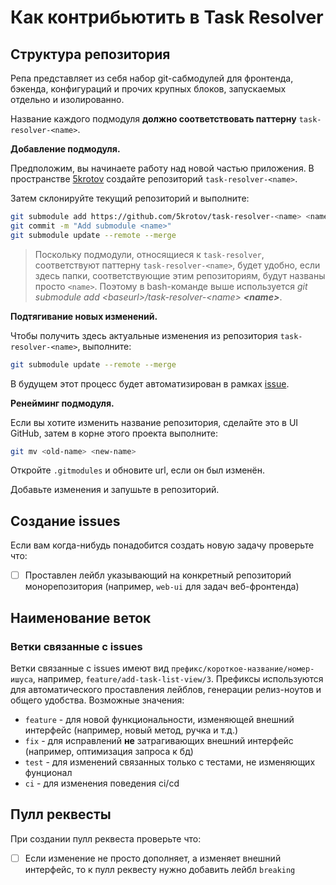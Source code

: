# Как контрибьютить в Task Resolver
## Структура репозитория

Репа представляет из себя набор git-сабмодулей для фронтенда, бэкенда,
конфигураций и прочих крупных блоков, запускаемых отдельно и изолированно.

Название каждого подмодуля **должно соответствовать паттерну**
`task-resolver-<name>`.

**Добавление подмодуля.**

Предположим, вы начинаете работу над новой частью приложения. В пространстве
[5krotov](https://github.com/5krotov) создайте репозиторий
`task-resolver-<name>`.

Затем склонируйте текущий репозиторий и выполните:

```bash
git submodule add https://github.com/5krotov/task-resolver-<name> <name>
git commit -m "Add submodule <name>"
git submodule update --remote --merge
```

> Поскольку подмодули, относящиеся к `task-resolver`, соответствуют паттерну
> `task-resolver-<name>`, будет удобно, если здесь папки, соответствующие
> этим репозиториям, будут названы просто `<name>`. Поэтому в bash-команде
> выше используется _git submodule add \<baseurl\>/task-resolver-\<name\> **\<name\>**_.

**Подтягивание новых изменений.**

Чтобы получить здесь актуальные изменения из репозитория
`task-resolver-<name>`, выполните:

```bash
git submodule update --remote --merge
```

В будущем этот процесс будет автоматизирован в рамках
[issue](https://github.com/5krotov/task-resolver/issues/9).

**Ренейминг подмодуля.**

Если вы хотите изменить название репозитория, сделайте это в UI GitHub, затем в
корне этого проекта выполните:

```bash
git mv <old-name> <new-name>
```

Откройте `.gitmodules` и обновите url, если он был изменён.

Добавьте изменения и запушьте в репозиторий.


## Создание issues
Если вам когда-нибудь понадобится создать новую задачу проверьте что:
* [ ] Проставлен лейбл указывающий на конкретный репозиторий монорепозитория (например, `web-ui` для задач веб-фронтенда)
## Наименование веток
### Ветки связанные с issues
Ветки связанные с issues имеют вид `префикс/короткое-название/номер-ишуса`, например, `feature/add-task-list-view/3`.
Префиксы используются для автоматического проставления лейблов, генерации релиз-ноутов и общего удобства. Возможные значения:
* `feature` - для новой функциональности, изменяющей внешний интерфейс (например, новый метод, ручка и т.д.)
* `fix` - для исправлений **не** затрагивающих внешний интерфейс (например, оптимизация запроса к бд)
* `test` - для изменений связанных только с тестами, не изменяющих фунционал
* `ci` - для изменения поведения ci/cd
## Пулл реквесты
При создании пулл реквеста проверьте что:
* [ ] Если изменение не просто дополняет, а изменяет внешний интерфейс, то к пулл реквесту нужно добавить лейбл `breaking`
